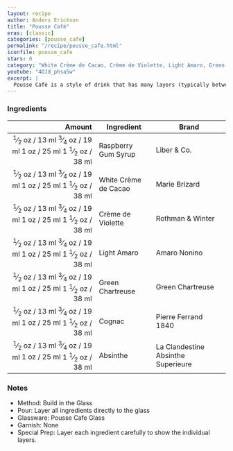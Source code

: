 ```yaml
---
layout: recipe
author: Anders Erickson
title: "Pousse Café"
eras: [classic]
categories: [pousse_cafe]
permalink: "/recipe/pousse_cafe.html"
iconfile: pousse_cafe
stars: 0
category: "White Crème de Cacao, Crème de Violette, Light Amaro, Green Chartreuse, Cognac, Absinthe"
youtube: "4OJd_phsa5w"
excerpt: |
  Pousse Café is a style of drink that has many layers (typically between three and seven). When made properly they're absolutely beautiful, but they require time, patience, and a steady hand. For this reason they aren't popular among most bartenders - it's a quick way to find yourself in the weeds! However, if you're curious and wanting to try your hand at it, this is a fun way to explore new flavor combinations! There are some things to keep in mind. You want to have an idea of each ingredients' density (heavier ingredients fall to the bottom), and consider the drink's evolution of flavors as you sip your way through it. That's not to say you can't shoot your Pousse Cafés, but the more layers, the muddier the shot will be. Patience is a virtue. The Pousse Café is both the test and the reward.
---
```


### Ingredients

|                                                                                                                                                                                                                                                                 Amount | Ingredient           | Brand                              |
| ---------------------------------------------------------------------------------------------------------------------------------------------------------------------------------------------------------------------------------------------------------------------: | -------------------- | ---------------------------------- |
| <span class="onex active"> <sup>1</sup>&frasl;<sub>2</sub> oz / 13 ml</span> <span class="onehalfx"> <sup>3</sup>&frasl;<sub>4</sub> oz / 19 ml</span> <span class="twox">1 oz / 25 ml</span> <span class="threex">1 <sup>1</sup>&frasl;<sub>2</sub> oz / 38 ml</span> | Raspberry Gum Syrup  | Liber & Co.                        |
| <span class="onex active"> <sup>1</sup>&frasl;<sub>2</sub> oz / 13 ml</span> <span class="onehalfx"> <sup>3</sup>&frasl;<sub>4</sub> oz / 19 ml</span> <span class="twox">1 oz / 25 ml</span> <span class="threex">1 <sup>1</sup>&frasl;<sub>2</sub> oz / 38 ml</span> | White Crème de Cacao | Marie Brizard                      |
| <span class="onex active"> <sup>1</sup>&frasl;<sub>2</sub> oz / 13 ml</span> <span class="onehalfx"> <sup>3</sup>&frasl;<sub>4</sub> oz / 19 ml</span> <span class="twox">1 oz / 25 ml</span> <span class="threex">1 <sup>1</sup>&frasl;<sub>2</sub> oz / 38 ml</span> | Crème de Violette    | Rothman & Winter                   |
| <span class="onex active"> <sup>1</sup>&frasl;<sub>2</sub> oz / 13 ml</span> <span class="onehalfx"> <sup>3</sup>&frasl;<sub>4</sub> oz / 19 ml</span> <span class="twox">1 oz / 25 ml</span> <span class="threex">1 <sup>1</sup>&frasl;<sub>2</sub> oz / 38 ml</span> | Light Amaro          | Amaro Nonino                       |
| <span class="onex active"> <sup>1</sup>&frasl;<sub>2</sub> oz / 13 ml</span> <span class="onehalfx"> <sup>3</sup>&frasl;<sub>4</sub> oz / 19 ml</span> <span class="twox">1 oz / 25 ml</span> <span class="threex">1 <sup>1</sup>&frasl;<sub>2</sub> oz / 38 ml</span> | Green Chartreuse     | Green Chartreuse                   |
| <span class="onex active"> <sup>1</sup>&frasl;<sub>2</sub> oz / 13 ml</span> <span class="onehalfx"> <sup>3</sup>&frasl;<sub>4</sub> oz / 19 ml</span> <span class="twox">1 oz / 25 ml</span> <span class="threex">1 <sup>1</sup>&frasl;<sub>2</sub> oz / 38 ml</span> | Cognac               | Pierre Ferrand 1840                |
| <span class="onex active"> <sup>1</sup>&frasl;<sub>2</sub> oz / 13 ml</span> <span class="onehalfx"> <sup>3</sup>&frasl;<sub>4</sub> oz / 19 ml</span> <span class="twox">1 oz / 25 ml</span> <span class="threex">1 <sup>1</sup>&frasl;<sub>2</sub> oz / 38 ml</span> | Absinthe             | La Clandestine Absinthe Superieure |

### Notes

- Method: Build in the Glass
- Pour: Layer all ingredients directly to the glass
- Glassware: Pousse Cafe Glass
- Garnish: None
- Special Prep: Layer each ingredient carefully to show the individual layers.

<script type="application/ld+json">
{
  "@context": "https://schema.org",
  "@type": "Recipe",
  "author": "{{ page.author }}",
  "description": "{{ page.excerpt | strip_html | replace: '"', "'" }}",
  "image": "{%- for ingredient in site.data[page.iconfile].images.ingredient limit: 1 -%}{{ ingredient.url }}{%- endfor -%}",
  "recipeIngredient": [  "0.5 oz Raspberry Gum Syrup ",
  "0.5 oz White Crème de Cacao",
  "0.5 oz Crème de Violette ",
  "0.5 oz Light Amaro ",
  "0.5 oz Green Chartreuse",
  "0.5 oz Cognac",
  "0.5 oz Absinthe"],
  "name": "{{ page.title }}",
  "recipeInstructions": "  {
    '@type': 'HowToStep',
    'text': '- Method: Build in the Glass
'
  },  {
    '@type': 'HowToStep',
    'text': '- Pour: Layer all ingredients directly to the glass
'
  },  {
    '@type': 'HowToStep',
    'text': '- Glassware: Pousse Cafe Glass
'
  },  {
    '@type': 'HowToStep',
    'text': '- Garnish: None
'
  },  {
    '@type': 'HowToStep',
    'text': '- Special Prep: Layer each ingredient carefully to show the individual layers.
'
  }",
  "recipeYield": "1 cocktail",
  "recipeCategory": "cocktail"
}
</script>
